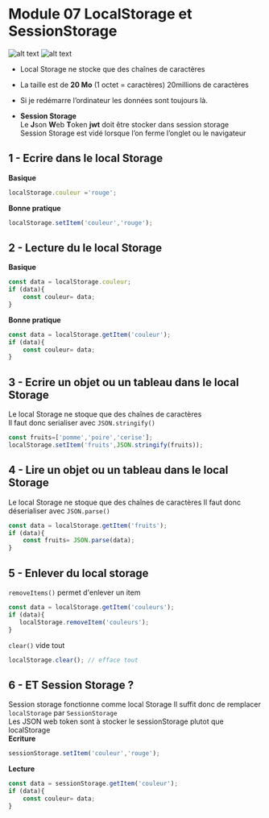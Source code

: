 # Module 07 LocalStorage et SessionStorage
![alt text](m7.webp)
![alt text](db.webp)

- Local Storage ne stocke que des chaînes de caractères
- La taille est de **20 Mo** (1 octet = caractères) 20millions de caractères
- Si je redémarre l’ordinateur les données sont toujours là.  

- **Session Storage**  
Le **J**son **W**eb **T**oken **jwt** doit être stocker dans session storage  
Session Storage est vidé lorsque l’on ferme l’onglet ou le navigateur


## 1 - Ecrire dans le local Storage
**Basique**
```js
localStorage.couleur ='rouge';
```
**Bonne pratique**
```js
localStorage.setItem('couleur','rouge');
```

## 2 - Lecture du  le local Storage
**Basique**
```js
const data = localStorage.couleur;
if (data){
    const couleur= data;
}
```
**Bonne pratique**
```js
const data = localStorage.getItem('couleur');
if (data){
    const couleur= data;
}
```

## 3 - Ecrire un objet ou un tableau dans le local Storage
Le local Storage ne stoque que des chaînes de caractères  
Il faut donc serialiser avec <code>JSON.stringify()</code>    
```js
const fruits=['pomme','poire','cerise'];
localStorage.setItem('fruits',JSON.stringify(fruits));
```

## 4 - Lire un objet ou un tableau dans le local Storage
Le local Storage ne stoque que des chaînes de caractères 
Il faut donc déserialiser avec <code>JSON.parse()</code>     
```js
const data = localStorage.getItem('fruits');
if (data){
    const fruits= JSON.parse(data);
}
```
## 5 - Enlever du local storage
<code>removeItems()</code> permet d'enlever un item  


```js
const data = localStorage.getItem('couleurs');
if (data){
   localStorage.removeItem('couleurs');
}
```
<code>clear()</code> vide tout 

```js
localStorage.clear(); // efface tout
```
## 6 - ET Session Storage ?
Session storage fonctionne comme local Storage
Il suffit donc de remplacer <code>localStorage</code> par <code>SessionStorage</code>    
Les JSON web token sont à stocker le sessionStorage plutot que localStorage  
**Ecriture**
```js
sessionStorage.setItem('couleur','rouge');
```
**Lecture**
```js
const data = sessionStorage.getItem('couleur');
if (data){
    const couleur= data;
}
```

